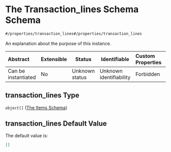 # The Transaction_lines Schema Schema

```txt
#/properties/transaction_lines#/properties/transaction_lines
```

An explanation about the purpose of this instance.


| Abstract            | Extensible | Status         | Identifiable            | Custom Properties | Additional Properties | Access Restrictions | Defined In                                                                           |
| :------------------ | ---------- | -------------- | ----------------------- | :---------------- | --------------------- | ------------------- | ------------------------------------------------------------------------------------ |
| Can be instantiated | No         | Unknown status | Unknown identifiability | Forbidden         | Allowed               | none                | [quote_schema.schema.json\*](../out/quote_schema.schema.json "open original schema") |

## transaction_lines Type

`object[]` ([The Items Schema](quote_schema-properties-the-transaction_lines-schema-the-items-schema.md))

## transaction_lines Default Value

The default value is:

```json
[]
```
